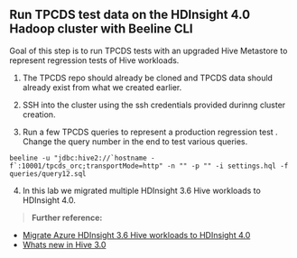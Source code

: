 
## Run TPCDS test data on the HDInsight 4.0 Hadoop cluster with Beeline CLI

Goal of this step is to run TPCDS tests with an upgraded Hive Metastore to represent  regression tests of Hive workloads. 

1. The TPCDS repo should already be cloned and TPCDS data should already exist from what we created earlier. 

2. SSH into the cluster using the ssh credentials provided durinng cluster creation. 

3. Run a few TPCDS queries to represent a production regression test . Change the query number in the end to test various queries. 

```
beeline -u "jdbc:hive2://`hostname -f`:10001/tpcds_orc;transportMode=http" -n "" -p "" -i settings.hql -f queries/query12.sql
```

4. In this lab we migrated multiple HDInsight 3.6 Hive workloads to HDInsight 4.0.  


>**Further reference:**
 - [Migrate Azure HDInsight 3.6 Hive workloads to HDInsight 4.0](https://docs.microsoft.com/en-us/azure/hdinsight/interactive-query/apache-hive-migrate-workloads)
 - [Whats new in Hive 3.0](https://docs.cloudera.com/HDPDocuments/HDP3/HDP-3.1.4/hive-overview/content/hive_whats_new_in_this_release_hive.html)

<!--stackedit_data:
eyJoaXN0b3J5IjpbOTU1OTgzNTkzLC0xNjI0ODY0NzJdfQ==
-->